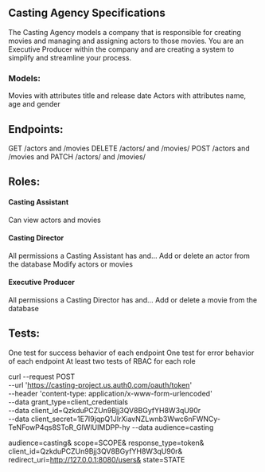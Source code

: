 ## Casting Agency Specifications
The Casting Agency models a company that is responsible for creating movies and managing and assigning actors to those movies. You are an Executive Producer within the company and are creating a system to simplify and streamline your process.

### Models:

Movies with attributes title and release date
Actors with attributes name, age and gender

## Endpoints:
GET /actors and /movies
DELETE /actors/ and /movies/
POST /actors and /movies and
PATCH /actors/ and /movies/

## Roles:
#### Casting Assistant
Can view actors and movies

#### Casting Director
All permissions a Casting Assistant has and…
Add or delete an actor from the database
Modify actors or movies


#### Executive Producer
All permissions a Casting Director has and…
Add or delete a movie from the database


## Tests:
One test for success behavior of each endpoint
One test for error behavior of each endpoint
At least two tests of RBAC for each role

curl --request POST \
--url 'https://casting-project.us.auth0.com/oauth/token' \
--header 'content-type: application/x-www-form-urlencoded' \
--data grant_type=client_credentials \
--data client_id=QzkduPCZUn9Bjj3QV8BGyfYH8W3qU90r \
--data client_secret=1E7I9jqpQ1JIrXiavNZLwnb3Wwc6nFWNCy-TeNFowP4qs8SToR_GIWlUIMDPP-hy
--data audience=casting

audience=casting&
scope=SCOPE&
response_type=token&
client_id=QzkduPCZUn9Bjj3QV8BGyfYH8W3qU90r&
redirect_uri=http://127.0.0.1:8080/users&
state=STATE